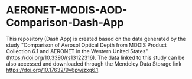 # AERONET-MODIS-AOD-Comparison-Dash-App

This repository (Dash App) is created based on the data generated by the study "Comparison of Aerosol Optical Depth from MODIS Product Collection 6.1 and AERONET in the Western United States" (https://doi.org/10.3390/rs13122316). The data linked to this study can be also accessed and downloaded through the Mendeley Data Storage link https://doi.org/10.17632/9v6pwjzxg6.1.
